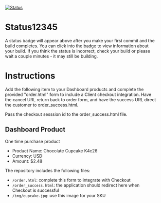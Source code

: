 [![Status](https://img.shields.io/badge/status-NOT%20SUBMITTABLE%20COMMIT:%203482e14bfb9a6677e9d0a07a3235946256643698-critical.svg)](https://github.com/raysaavedra-work/bakery_scaffold_iMCMcQBLNFOzbmUf/commit/3482e14bfb9a6677e9d0a07a3235946256643698)









# Status12345

A status badge will appear above after you make your first commit and the build completes. You can click into the badge to view information about your build. If you think the status is incorrect, check your build or please wait a couple minutes - it may still be building.

# Instructions

Add the following item to your Dashboard products and complete the provided "order.html" form to include a Client checkout integration. Have the cancel URL return back to order form, and have the success URL direct the customer to order_success.html.

Pass the checkout sesssion id to the order_success.html file.

## Dashboard Product
One time purchase product
* Product Name: Chocolate Cupcake K4c26
* Currency: USD
* Amount: $2.48

The repository includes the following files:
* `/order.html`: complete this form to integrate with Checkout
* `/order_success.html`: the application should redirect here when Checkout is successful
* `/img/cupcake.jpg`: use this image for your SKU
